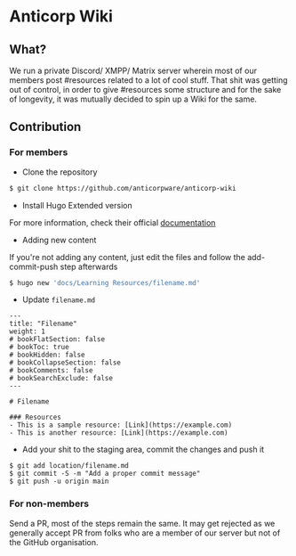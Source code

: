 # Anticorp Wiki
    
## What?
We run a private Discord/ XMPP/ Matrix server wherein most of our members post #resources related to a lot of cool stuff. That shit was getting out of control, in order to give #resources some structure and for the sake of longevity, it was mutually decided to spin up a Wiki for the same.

## Contribution

### For members

- Clone the repository
```bash
$ git clone https://github.com/anticorpware/anticorp-wiki
```

- Install Hugo Extended version

For more information, check their official [documentation](https://gohugo.io/installation/)


- Adding new content

If you're not adding any content, just edit the files and follow the add-commit-push step afterwards

```bash
$ hugo new 'docs/Learning Resources/filename.md'
```

- Update `filename.md`

```
---
title: "Filename"
weight: 1
# bookFlatSection: false
# bookToc: true
# bookHidden: false
# bookCollapseSection: false
# bookComments: false
# bookSearchExclude: false
---

# Filename

### Resources
- This is a sample resource: [Link](https://example.com)
- This is another resource: [Link](https://example.com)
```

- Add your shit to the staging area, commit the changes and push it
```
$ git add location/filename.md
$ git commit -S -m "Add a proper commit message"
$ git push -u origin main
```

### For non-members
Send a PR, most of the steps remain the same. It may get rejected as we generally accept PR from folks who 
are a member of our server but not of the GitHub organisation.

